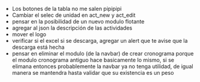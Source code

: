 
- Los botones de la tabla no me salen pipipipi
- Cambiar el selec de unidad en act_new y act_edit
- pensar en la posibilidad de un nuevo modulo flotante
- agregar al json la descripción de las actividades
- mover el logo
- verificar si el excel si se descarga, agregar un alert 
    que te avise que la descarga está hecha 
- pensar en eliminar el modulo (de la navbar) de crear 
    cronograma porque el modulo cronograma antiguo hace 
    basicamente lo mismo, si se elimana entonces probablemente
    la navbar ya no tenga utilidad, de igual manera se mantendra
    hasta validar que su existencia es un peso

